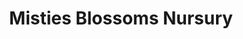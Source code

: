 ---
title: "Misties Blossoms Nursury"
url: /bacliff/misties-blossoms-nursury/
shop: Garten-Center
---